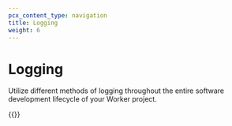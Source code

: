 ```yaml
---
pcx_content_type: navigation
title: Logging
weight: 6
---
```


# Logging

Utilize different methods of logging throughout the entire software development lifecycle of your Worker project.

{{<directory-listing showDescriptions="true">}}